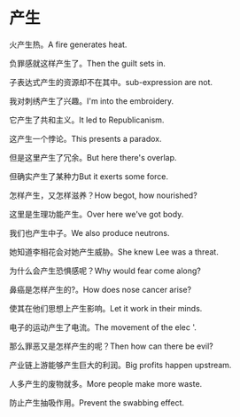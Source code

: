 # 产生

<p><span class="chinese">火产生热。</span><span class="english">A fire generates heat.</span></p>

<p><span class="chinese">负罪感就这样产生了。</span><span class="english">Then the guilt sets in.</span></p>

<p><span class="chinese">子表达式产生的资源却不在其中。</span><span class="english">sub-expression are not.</span></p>

<p><span class="chinese">我对刺绣产生了兴趣。</span><span class="english">I'm into the embroidery.</span></p>

<p><span class="chinese">它产生了共和主义。</span><span class="english">It led to Republicanism.</span></p>

<p><span class="chinese">这产生一个悖论。</span><span class="english">This presents a paradox.</span></p>

<p><span class="chinese">但是这里产生了冗余。</span><span class="english">But here there's overlap.</span></p>

<p><span class="chinese">但确实产生了某种力</span><span class="english">But it exerts some force.</span></p>

<p><span class="chinese">怎样产生，又怎样滋养？</span><span class="english">How begot, how nourished?</span></p>

<p><span class="chinese">这里是生理功能产生。</span><span class="english">Over here we've got body.</span></p>

<p><span class="chinese">我们也产生中子。</span><span class="english">We also produce neutrons.</span></p>

<p><span class="chinese">她知道李相花会对她产生威胁。</span><span class="english">She knew Lee was a threat.</span></p>

<p><span class="chinese">为什么会产生恐惧感呢？</span><span class="english">Why would fear come along?</span></p>

<p><span class="chinese">鼻癌是怎样产生的?。</span><span class="english">How does nose cancer arise?</span></p>

<p><span class="chinese">使其在他们思想上产生影响。</span><span class="english">Let it work in their minds.</span></p>

<p><span class="chinese">电子的运动产生了电流。</span><span class="english">The movement of the elec '.</span></p>

<p><span class="chinese">那么罪恶又是怎样产生的呢？</span><span class="english">Then how can there be evil?</span></p>

<p><span class="chinese">产业链上游能够产生巨大的利润。</span><span class="english">Big profits happen upstream.</span></p>

<p><span class="chinese">人多产生的废物就多。</span><span class="english">More people make more waste.</span></p>

<p><span class="chinese">防止产生抽吸作用。</span><span class="english">Prevent the swabbing effect.</span></p>

